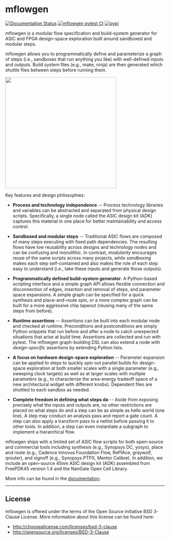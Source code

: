 mflowgen
==========================================================================
[![Documentation Status](https://readthedocs.org/projects/mflowgen/badge/?version=latest)](https://mflowgen.readthedocs.io/en/latest) [![mflowgen pytest CI](https://github.com/mflowgen/mflowgen/actions/workflows/pytest-ci.yml/badge.svg)](https://github.com/mflowgen/mflowgen/actions/workflows/pytest-ci.yml) [![pypi](https://img.shields.io/pypi/v/mflowgen)](https://pypi.org/project/mflowgen)

<!-- **Author**: Christopher Torng (ctorng@stanford.edu) -->

mflowgen is a modular flow specification and build-system
generator for ASIC and FPGA design-space exploration built around
sandboxed and modular steps.

mflowgen allows you to programmatically define and parameterize a graph
of steps (i.e., sandboxes that run anything you like) with
well-defined inputs and outputs. Build system files (e.g., make,
ninja) are then generated which shuttle files between steps before
running them.

<img width='350px' src='docs/_static/images/example-graph.jpg'>

Key features and design philosophies:

- **Process and technology independence** -- Process technology
  libraries and variables can be abstracted and separated from
  physical design scripts. Specifically, a single node called the
  ASIC design kit (ADK) captures this material in one place for
  better maintainability and access control.

- **Sandboxed and modular steps** -- Traditional ASIC flows are
  composed of many steps executing with fixed path dependencies. The
  resulting flows have low reusability across designs and technology
  nodes and can be confusing and monolithic. In contrast,
  _modularity_ encourages reuse of the same scripts across many
  projects, while _sandboxing_ makes each step self-contained and
  also makes the role of each step easy to understand (i.e., take
  these inputs and generate those outputs).

- **Programmatically defined build-system generator**: A
  Python-based scripting interface and a simple graph API allows
  flexible connection and disconnection of edges, insertion and
  removal of steps, and parameter space expansions. A simple graph
  can be specified for a quick synthesis and place-and-route spin,
  or a more complex graph can be built for a more aggressive chip
  tapeout (reusing many of the same steps from before).

- **Runtime assertions** -- Assertions can be built into each
  modular node and checked at runtime. Preconditions and
  postconditions are simply Python snippets that run before and
  after a node to catch unexpected situations that arise at build
  time. Assertions are collected and run with pytest. The mflowgen
  graph-building DSL can also extend a node with _design-specific_
  assertions by extending Python lists.

- **A focus on hardware design-space exploration** -- Parameter
  expansion can be applied to steps to quickly spin out parallel
  builds for design-space exploration at both smaller scales with a
  single parameter (e.g., sweeping clock targets) as well as at
  larger scales with multiple parameters (e.g., to characterize the
  area-energy tradeoff space of a new architectural widget with
  different knobs). Dependent files are shuttled to each sandbox
  as needed.

- **Complete freedom in defining what steps do** -- Aside from
  exposing precisely what the inputs and outputs are, no other
  restrictions are placed on what steps do and a step can be as
  simple as hello world (one line). A step may conduct an analysis
  pass and report a gate count. A step can also apply a transform
  pass to a netlist before passing it to other tools. In addition, a
  step can even instantiate a subgraph to implement a hierarchical
  flow.

mflowgen ships with a limited set of ASIC flow scripts for both
open-source and commercial tools including synthesis (e.g., Synopsys
DC, yosys), place and route (e.g., Cadence Innovus Foundation Flow,
RePlAce, graywolf, qrouter), and signoff (e.g., Synopsys PTPX,
Mentor Calibre). In addition, we include an open-source 45nm ASIC design
kit (ADK) assembled from FreePDK45 version 1.4 and the NanGate Open
Cell Library.

More info can be found in the
[documentation](https://mflowgen.readthedocs.io/en/latest).

--------------------------------------------------------------------------
License
--------------------------------------------------------------------------

mflowgen is offered under the terms of the Open Source Initiative BSD
3-Clause License. More information about this license can be found
here:

- http://choosealicense.com/licenses/bsd-3-clause
- http://opensource.org/licenses/BSD-3-Clause

